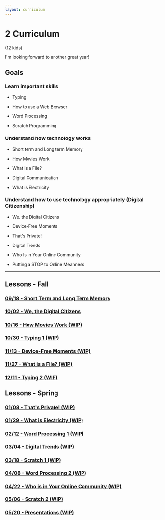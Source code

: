 ```yaml
---
layout: curriculum
---
```


# 2 Curriculum

(12 kids)

I'm looking forward to another great year!

## Goals

### Learn important skills

* Typing

* How to use a Web Browser

* Word Processing

* Scratch Programming


### Understand how technology works

* Short term and Long term Memory 

* How Movies Work

* What is a File?

* Digital Communication

* What is Electricity

### Understand how to use technology appropriately (Digital Citizenship)

* We, the Digital Citizens

* Device-Free Moments

* That's Private!

* Digital Trends

* Who Is in Your Online Community

* Putting a STOP to Online Meanness

---

## Lessons - Fall

### [09/18 - Short Term and Long Term Memory](short_term_and_long_term_memory.md)

### [10/02 - We, the Digital Citizens](we_the_digital_citizens.md)

### [10/16 - How Movies Work (WIP)](how_movies_work.md)

### [10/30 - Typing 1 (WIP)](typing_1.md)

### [11/13 - Device-Free Moments (WIP)](device_free_moments.md)

### [11/27 - What is a File? (WIP)](what_is_a_file.md)

### [12/11 - Typing 2 (WIP)](typing_2.md)


## Lessons - Spring

### [01/08 - That's Private! (WIP)](thats_private.md)

### [01/29 - What is Electricity (WIP)](what_is_electricity.md)

### [02/12 - Word Processing 1 (WIP)](word_processing_1.md)

### [03/04 - Digital Trends (WIP)](digital_trends.md)

### [03/18 - Scratch 1 (WIP)](scratch_1.md)

### [04/08 - Word Processing 2 (WIP)](word_processing_2.md)

### [04/22 - Who is in Your Online Community (WIP)](who_is_in_your_online_community.md)

### [05/06 - Scratch 2 (WIP)](scratch_2.md)

### [05/20 - Presentations (WIP)](presentations.md)

